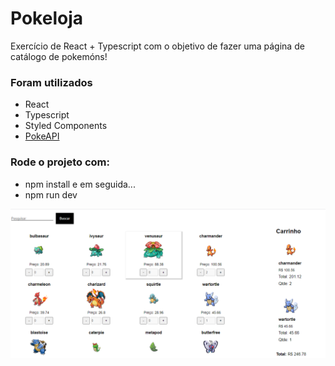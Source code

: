 # Pokeloja

Exercício de React + Typescript com o objetivo de fazer uma página 
de catálogo de pokemóns!

### Foram utilizados
- React
- Typescript
- Styled Components
- [PokeAPI](https://pokeapi.co/)

### Rode o projeto com:
- npm install e em seguida...
- npm run dev

![Screenshot of the site](https://github.com/AntonioDeveloper/pokeloja/blob/main/src/assets/pokeloja.png)
